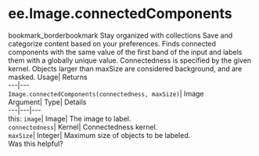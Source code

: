  
#  ee.Image.connectedComponents 
bookmark_borderbookmark Stay organized with collections  Save and categorize content based on your preferences.
Finds connected components with the same value of the first band of the input and labels them with a globally unique value. Connectedness is specified by the given kernel. Objects larger than maxSize are considered background, and are masked. 
Usage| Returns  
---|---  
`Image.connectedComponents(connectedness, maxSize)`| Image  
Argument| Type| Details  
---|---|---  
this: `image`| Image| The image to label.  
`connectedness`| Kernel| Connectedness kernel.  
`maxSize`| Integer| Maximum size of objects to be labeled.  
Was this helpful?
